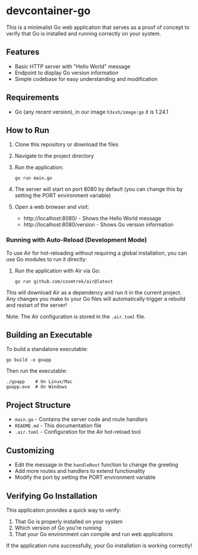 # devcontainer-go

This is a minimalist Go web application that serves as a proof of concept to verify that Go is installed and running correctly on your system.

## Features

- Basic HTTP server with "Hello World" message
- Endpoint to display Go version information
- Simple codebase for easy understanding and modification

## Requirements

- Go (any recent version), in our image `h3xsh/image:go` it is 1.24.1

## How to Run

1. Clone this repository or download the files

2. Navigate to the project directory

3. Run the application:
   ```
   go run main.go
   ```

4. The server will start on port 8080 by default (you can change this by setting the PORT environment variable)

5. Open a web browser and visit:
   - http://localhost:8080/ - Shows the Hello World message
   - http://localhost:8080/version - Shows Go version information

### Running with Auto-Reload (Development Mode)

To use Air for hot-reloading without requiring a global installation, you can use Go modules to run it directly:

1. Run the application with Air via Go:
   ```
   go run github.com/cosmtrek/air@latest
   ```

This will download Air as a dependency and run it in the current project. Any changes you make to your Go files will automatically trigger a rebuild and restart of the server!

Note: The Air configuration is stored in the `.air.toml` file.

## Building an Executable

To build a standalone executable:

```
go build -o goapp
```

Then run the executable:

```
./goapp    # On Linux/Mac
goapp.exe  # On Windows
```

## Project Structure

- `main.go` - Contains the server code and route handlers
- `README.md` - This documentation file
- `.air.toml` - Configuration for the Air hot-reload tool

## Customizing

- Edit the message in the `handleRoot` function to change the greeting
- Add more routes and handlers to extend functionality
- Modify the port by setting the PORT environment variable

## Verifying Go Installation

This application provides a quick way to verify:

1. That Go is properly installed on your system
2. Which version of Go you're running
3. That your Go environment can compile and run web applications

If the application runs successfully, your Go installation is working correctly!